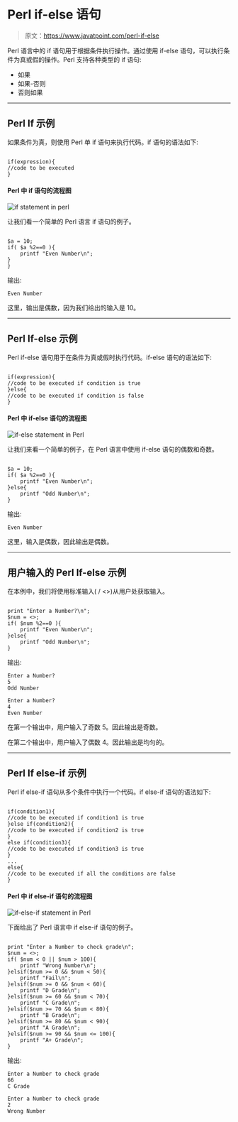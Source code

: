 # Perl if-else 语句

> 原文：<https://www.javatpoint.com/perl-if-else>

Perl 语言中的 if 语句用于根据条件执行操作。通过使用 if-else 语句，可以执行条件为真或假的操作。Perl 支持各种类型的 if 语句:

*   如果
*   如果-否则
*   否则如果

* * *

## Perl If 示例

如果条件为真，则使用 Perl 单 if 语句来执行代码。if 语句的语法如下:

```

if(expression){  
//code to be executed  
}

```

#### Perl 中 if 语句的流程图

![if statement in perl](img/9a2591b2da9698b5020c0f5017fa0434.png)

让我们看一个简单的 Perl 语言 if 语句的例子。

```

$a = 10;
if( $a %2==0 ){
    printf "Even Number\n";
}
}

```

输出:

```
Even Number

```

这里，输出是偶数，因为我们给出的输入是 10。

* * *

## Perl If-else 示例

Perl if-else 语句用于在条件为真或假时执行代码。if-else 语句的语法如下:

```

if(expression){
//code to be executed if condition is true
}else{
//code to be executed if condition is false
}

```

#### Perl 中 if-else 语句的流程图

![if-else statement in Perl](img/106e39a57c3c6be39b89207f0adc6090.png)

让我们来看一个简单的例子，在 Perl 语言中使用 if-else 语句的偶数和奇数。

```

$a = 10;
if( $a %2==0 ){
    printf "Even Number\n";
}else{ 
    printf "Odd Number\n";
}

```

输出:

```
Even Number

```

这里，输入是偶数，因此输出是偶数。

* * *

## 用户输入的 Perl If-else 示例

在本例中，我们将使用标准输入( <stdin>/ <>)从用户处获取输入。</stdin>

```

print "Enter a Number?\n";
$num = <>;
if( $num %2==0 ){
    printf "Even Number\n";
}else{ 
    printf "Odd Number\n";
}

```

输出:

```
Enter a Number?
5
Odd Number

```

```
Enter a Number?
4
Even Number

```

在第一个输出中，用户输入了奇数 5。因此输出是奇数。

在第二个输出中，用户输入了偶数 4。因此输出是均匀的。

* * *

## Perl If else-if 示例

Perl if else-if 语句从多个条件中执行一个代码。if else-if 语句的语法如下:

```

if(condition1){
//code to be executed if condition1 is true
}else if(condition2){
//code to be executed if condition2 is true
}
else if(condition3){
//code to be executed if condition3 is true
}
...
else{
//code to be executed if all the conditions are false
}

```

#### Perl 中 if else-if 语句的流程图

![if-else-if statement in Perl](img/4762c8331f37ad28677764fb8330c9de.png)

下面给出了 Perl 语言中 if else-if 语句的例子。

```

print "Enter a Number to check grade\n";
$num = <>;
if( $num < 0 || $num > 100){
    printf "Wrong Number\n";
}elsif($num >= 0 && $num < 50){ 
    printf "Fail\n";
}elsif($num >= 0 && $num < 60){ 
    printf "D Grade\n";
}elsif($num >= 60 && $num < 70){ 
    printf "C Grade\n";
}elsif($num >= 70 && $num < 80){ 
    printf "B Grade\n";
}elsif($num >= 80 && $num < 90){ 
    printf "A Grade\n";
}elsif($num >= 90 && $num <= 100){ 
    printf "A+ Grade\n";
}

```

输出:

```
Enter a Number to check grade
66
C Grade

```

```
Enter a Number to check grade
2
Wrong Number

```